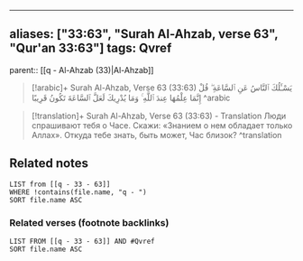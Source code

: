 
---
aliases: ["33:63", "Surah Al-Ahzab, verse 63", "Qur'an 33:63"]
tags: Qvref
---

parent:: [[q - Al-Ahzab (33)|Al-Ahzab]]

> [!arabic]+ Surah Al-Ahzab, Verse 63 (33:63)
> <span class="quran-arabic">يَسْـَٔلُكَ ٱلنَّاسُ عَنِ ٱلسَّاعَةِ ۖ قُلْ إِنَّمَا عِلْمُهَا عِندَ ٱللَّهِ ۚ وَمَا يُدْرِيكَ لَعَلَّ ٱلسَّاعَةَ تَكُونُ قَرِيبًا</span>
^arabic

> [!translation]+ Surah Al-Ahzab, Verse 63 (33:63) - Translation
> Люди спрашивают тебя о Часе. Скажи: «Знанием о нем обладает только Аллах». Откуда тебе знать, быть может, Час близок?
^translation



## Related notes
```dataview
LIST from [[q - 33 - 63]]
WHERE !contains(file.name, "q - ")
SORT file.name ASC
```

### Related verses (footnote backlinks)
```dataview
LIST FROM [[q - 33 - 63]] AND #Qvref
SORT file.name ASC
```

